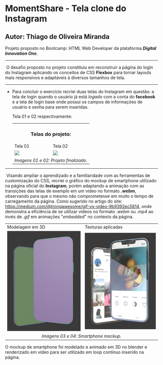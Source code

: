 # MomentShare - Tela clone do Instagram

## Autor: Thiago de Oliveira Miranda



Projeto proposto no Bootcamp: HTML Web Developer da plataforma ***Digital Innovation One***.

------

​		O desafio proposto no projeto constituiu em reconstruir a página do login do Instagram aplicando os conceitos de CSS **Flexbox** para tornar layouts mais responsivos e adaptáveis à diversos tamanhos de tela. 

------



* Para concluir o exercício recriei duas telas do Instagram em questão: a tela de login quando o usuário já está *logado* com a conta do **facebook** e a tela de login base onde possui os campos de informações de usuário e senha para serem inseridas.

  Tela 01 e 02 respectivamente:

  <table>
      <tr>
      	<td colspan="2" style="text-align:center;"><h3>Telas do projeto:</h3></td>
      </tr>
      <tr>
      	<td>Tela 01</td>
          <td>Tela 02</td>
      </tr>
      <tr>
      	<td><img src="./image/tela01.jpg" width="100%"/></td>
          <td><img src="./image/tela02.jpg" width="100%"/></td>
      </tr>
      <tr>
      	<td colspan="2" style="text-align:center"><i>Imagens 01 e 02: Projeto finalizado</i>.</td>
      </tr>
  </table>

------

​		Visando ampliar o aprendizado e a familiaridade com as ferramentas de customização do CSS, recriei o gráfico do mockup de smartphone utilizado na página oficial do **Instagram**, porém adaptando a animação com as transições das telas de exemplo em um vídeo no formato ***.webm***, observando para que o mesmo não comprometesse em muito o tempo de carregamento da página.  Como sugerido no artigo do site: https://medium.com/@trongawesome/gif-vs-video-9b9392ec5814, onde demonstra a eficiência de se utilizar vídeos no formato *.webm* ou *.mp4* ao invés de *.gif* em animações "*embedded*" no contexto da página.

<table>
    <tr>
    	<td>Modelagem em 3D</td>
        <td>Texturas aplicadas</td>
    </tr>
    <tr>
    	<td><img src="./image/celular01.jpg" width="100%"/></td>
        <td><img src="./image/celular02.jpg" width="100%"/></td>
    </tr>
    <tr><td colspan="2" style="text-align:center"><i>Imagens 03 e 04: Smartphone mockup.</i></td></tr>
</table>


O mockup de smartphone foi modelado e animado em 3D no blender e renderizado em vídeo para ser utilizado em loop contínuo inserido na página.


